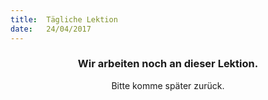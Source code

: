 ```yaml
---
title:  Tägliche Lektion
date:   24/04/2017
---
```


### <center>Wir arbeiten noch an dieser Lektion.</center>
<center>Bitte komme später zurück.</center>